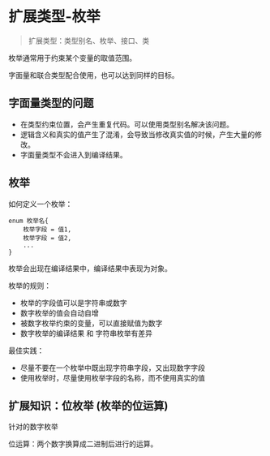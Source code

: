 # 扩展类型-枚举

> 扩展类型：类型别名、枚举、接口、类

枚举通常用于约束某个变量的取值范围。

字面量和联合类型配合使用，也可以达到同样的目标。


## 字面量类型的问题

- 在类型约束位置，会产生重复代码。可以使用类型别名解决该问题。
- 逻辑含义和真实的值产生了混淆，会导致当修改真实值的时候，产生大量的修改。
- 字面量类型不会进入到编译结果。


## 枚举

如何定义一个枚举：

```
enum 枚举名{
    枚举字段 = 值1,
    枚举字段 = 值2,
    ...
}
```

枚举会出现在编译结果中，编译结果中表现为对象。

枚举的规则：

- 枚举的字段值可以是字符串或数字
- 数字枚举的值会自动自增
- 被数字枚举约束的变量，可以直接赋值为数字
- 数字枚举的编译结果 和 字符串枚举有差异

最佳实践：

- 尽量不要在一个枚举中既出现字符串字段，又出现数字字段
- 使用枚举时，尽量使用枚举字段的名称，而不使用真实的值


## 扩展知识：位枚举 (枚举的位运算)

针对的数字枚举

位运算：两个数字换算成二进制后进行的运算。
